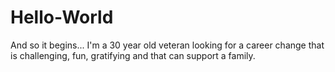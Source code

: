 # Hello-World
And so it begins...
I'm a 30 year old veteran looking for a career change that is challenging, fun, gratifying and that can support a family. 

